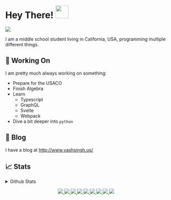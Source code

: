 # Hey There! <img src="https://c.tenor.com/xS_t2ANBv9UAAAAj/elsalla.gif" width="40px" />

<img src="https://komarev.com/ghpvc/?username=Yash-Singh1&color=ff69b4&label=Profile+views" />

I am a middle school student living in California, USA, programming multiple different things.

## 📝 Working On

I am pretty much always working on something:

- Prepare for the USACO
- Finish Algebra
- Learn
  - Typescript
  - GraphQL
  - Svelte
  - Webpack
- Dive a bit deeper into `python`

## 📰 Blog

I have a blog at <http://www.yashsingh.us/>

## 📈 Stats

<details>
  <summary>Github Stats</summary>
  <br />
  <img src="https://github-readme-stats.vercel.app/api?username=Yash-Singh1&count_private=true&theme=vue-dark" alt="Statistics" />
  <br />
  <img src="https://github-readme-stats.vercel.app/api/top-langs/?username=Yash-Singh1&layout=compact&langs_count=10&theme=vue-dark&count_private=true" alt="Top Languages" />
  <img src="https://github-profile-trophy.vercel.app/?username=Yash-Singh1&theme=nord&column=7" alt="Trophies" />
</details>

<p align="center">
  <a href="javascript:;">
    <img src="https://img.shields.io/badge/-C%23-2e3440?logoColor=white&logo=C%20Sharp&style=flat-square&color=blue" />
    <img src="https://img.shields.io/badge/-Python-2e3440?logoColor=white&logo=Python&style=flat-square&color=red" />
    <img src="https://img.shields.io/badge/-JavaScript-2e3440?logoColor=white&logo=JavaScript&style=flat-square&color=yellow" />
    <img src="https://img.shields.io/badge/-TypeScript-2e3440?logoColor=white&logo=TypeScript&style=flat-square&color=orange" />
    <img src="https://img.shields.io/badge/-CoffeeScript-2e3440?logoColor=white&logo=CoffeeScript&style=flat-square&color=brown" />
    <img src="https://img.shields.io/badge/-Bash-2e3440?logoColor=white&logo=GNU%20Bash&style=flat-square&color=purple" />
    <img src="https://img.shields.io/badge/-HTML5-2e3440?logoColor=white&logo=html5&style=flat-square&color=green" />
    <img src="https://img.shields.io/badge/-CSS3-2e3440?logoColor=white&logo=CSS3&style=flat-square&color=blue" />
    <img src="https://img.shields.io/badge/-NodeJS-2e3440?logoColor=white&logo=node.js&style=flat-square&color=red" />
  </a>
</p>
